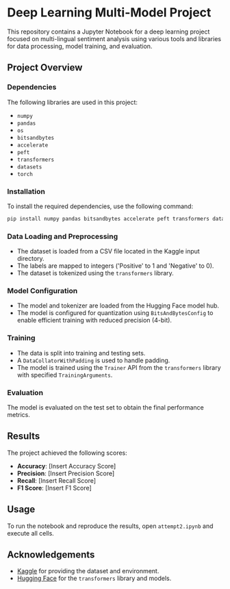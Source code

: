 # Deep Learning Multi-Model Project

This repository contains a Jupyter Notebook for a deep learning project focused on multi-lingual sentiment analysis using various tools and libraries for data processing, model training, and evaluation.

## Project Overview

### Dependencies
The following libraries are used in this project:
- `numpy`
- `pandas`
- `os`
- `bitsandbytes`
- `accelerate`
- `peft`
- `transformers`
- `datasets`
- `torch`

### Installation
To install the required dependencies, use the following command:
```bash
pip install numpy pandas bitsandbytes accelerate peft transformers datasets torch
```

### Data Loading and Preprocessing
- The dataset is loaded from a CSV file located in the Kaggle input directory.
- The labels are mapped to integers ('Positive' to 1 and 'Negative' to 0).
- The dataset is tokenized using the `transformers` library.

### Model Configuration
- The model and tokenizer are loaded from the Hugging Face model hub.
- The model is configured for quantization using `BitsAndBytesConfig` to enable efficient training with reduced precision (4-bit).

### Training
- The data is split into training and testing sets.
- A `DataCollatorWithPadding` is used to handle padding.
- The model is trained using the `Trainer` API from the `transformers` library with specified `TrainingArguments`.

### Evaluation
The model is evaluated on the test set to obtain the final performance metrics.

## Results
The project achieved the following scores:

- **Accuracy**: [Insert Accuracy Score]
- **Precision**: [Insert Precision Score]
- **Recall**: [Insert Recall Score]
- **F1 Score**: [Insert F1 Score]

## Usage
To run the notebook and reproduce the results, open `attempt2.ipynb` and execute all cells.

## Acknowledgements
- [Kaggle](https://www.kaggle.com/) for providing the dataset and environment.
- [Hugging Face](https://huggingface.co/) for the `transformers` library and models.

